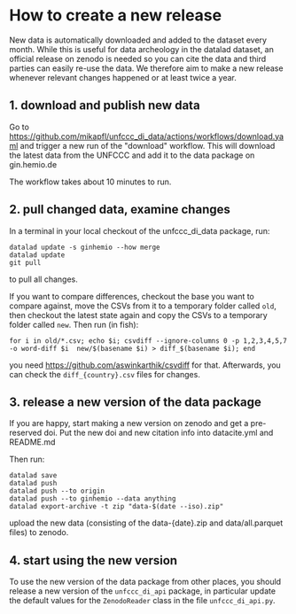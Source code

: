 # How to create a new release

New data is automatically downloaded and added to the dataset every month. While this
is useful for data archeology in the datalad dataset, an official release on
zenodo is needed so you can cite the data and third parties can easily re-use the data.
We therefore aim to make a new release whenever relevant changes happened or at least
twice a year.

## 1. download and publish new data
Go to https://github.com/mikapfl/unfccc_di_data/actions/workflows/download.yaml and
trigger a new run of the "download" workflow. This will download the latest data from
the UNFCCC and add it to the data package on gin.hemio.de

The workflow takes about 10 minutes to run.

## 2. pull changed data, examine changes

In a terminal in your local checkout of the unfccc_di_data package, run:

```shell
datalad update -s ginhemio --how merge
datalad update
git pull
```

to pull all changes.

If you want to compare differences, checkout the base you want to compare against,
move the CSVs from it to a temporary folder called `old`, then checkout the latest
state again and copy the CSVs to a temporary folder called `new`.
Then run (in fish):

```fish
for i in old/*.csv; echo $i; csvdiff --ignore-columns 0 -p 1,2,3,4,5,7 -o word-diff $i  new/$(basename $i) > diff_$(basename $i); end
```

you need https://github.com/aswinkarthik/csvdiff for that. Afterwards, you can check
the `diff_{country}.csv` files for changes.

## 3. release a new version of the data package

If you are happy, start making a new version on zenodo and get a pre-reserved doi.
Put the new doi and new citation info into datacite.yml and README.md

Then run:

```shell
datalad save
datalad push
datalad push --to origin
datalad push --to ginhemio --data anything
datalad export-archive -t zip "data-$(date --iso).zip"
```

upload the new data (consisting of the data-{date}.zip and data/all.parquet files) to
zenodo.

## 4. start using the new version

To use the new version of the data package from other places, you should release a new
version of the `unfccc_di_api` package, in particular update the default values for
the `ZenodoReader` class in the file `unfccc_di_api.py`.
